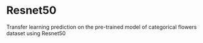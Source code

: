 # Resnet50
Transfer learning prediction on the pre-trained model of categorical flowers dataset using Resnet50
